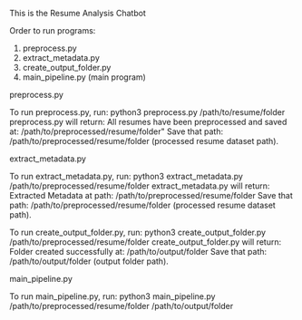 This is the Resume Analysis Chatbot

Order to run programs:
1. preprocess.py
2. extract_metadata.py
3. create_output_folder.py
4. main_pipeline.py (main program) 

preprocess.py

To run preprocess.py, run: 
	python3 preprocess.py /path/to/resume/folder
preprocess.py will return:
	All resumes have been preprocessed and saved at: /path/to/preprocessed/resume/folder"
Save that path: /path/to/preprocessed/resume/folder (processed resume dataset path). 

extract_metadata.py

To run extract_metadata.py, run: 
	python3 extract_metadata.py /path/to/preprocessed/resume/folder
extract_metadata.py will return:
	Extracted Metadata at path: /path/to/preprocessed/resume/folder
Save that path: /path/to/preprocessed/resume/folder (processed resume dataset path). 

To run create_output_folder.py, run: 
	python3 create_output_folder.py /path/to/preprocessed/resume/folder
create_output_folder.py will return:
	Folder created successfully at: /path/to/output/folder
Save that path: /path/to/output/folder (output folder path).

main_pipeline.py

To run main_pipeline.py, run: 
	python3 main_pipeline.py /path/to/preprocessed/resume/folder /path/to/output/folder
